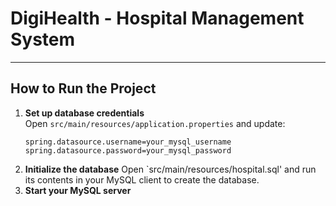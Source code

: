 # DigiHealth - Hospital Management System

---

##  How to Run the Project

1. **Set up database credentials**  
   Open `src/main/resources/application.properties` and update:
   ```properties
   spring.datasource.username=your_mysql_username
   spring.datasource.password=your_mysql_password
2. **Initialize the database**
   Open `src/main/resources/hospital.sql' and
    run its contents in your MySQL client to create the database.
3. **Start your MySQL server**
   

